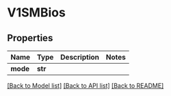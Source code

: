 # V1SMBios

## Properties
Name | Type | Description | Notes
------------ | ------------- | ------------- | -------------
**mode** | **str** |  |

[[Back to Model list]](../README.md#documentation-for-models) [[Back to API list]](../README.md#documentation-for-api-endpoints) [[Back to README]](../README.md)


